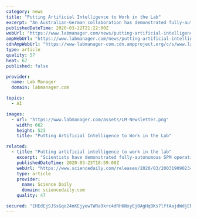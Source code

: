 ```yaml
---
category: news
title: "Putting Artificial Intelligence to Work in the Lab"
excerpt: "An Australian-German collaboration has demonstrated fully-autonomous scanning probe microscopy (SPM) operation, applying artificial intelligence and deep learning to remove the need for constant human supervision. The new system, dubbed DeepSPM ..."
publishedDateTime: 2020-03-22T21:22:00Z
webUrl: "https://www.labmanager.com/news/putting-artificial-intelligence-to-work-in-the-lab-22060"
ampWebUrl: "https://www.labmanager.com/news/putting-artificial-intelligence-to-work-in-the-lab-22060/amp"
cdnAmpWebUrl: "https://www-labmanager-com.cdn.ampproject.org/c/s/www.labmanager.com/news/putting-artificial-intelligence-to-work-in-the-lab-22060/amp"
type: article
quality: 57
heat: 67
published: false

provider:
  name: Lab Manager
  domain: labmanager.com

topics:
  - AI

images:
  - url: "https://www.labmanager.com/assets/LM-Newsletter.png"
    width: 662
    height: 523
    title: "Putting Artificial Intelligence to Work in the Lab"

related:
  - title: "Putting artificial intelligence to work in the lab"
    excerpt: "Scientists have demonstrated fully-autonomous SPM operation, applying artificial intelligence and deep learning to remove the need for constant human supervision. The new system, dubbed DeepSPM, bridges the gap between nanoscience, automation and artificial intelligence (AI), and firmly establishes the use of machine learning for experimental ..."
    publishedDateTime: 2020-03-23T18:59:00Z
    webUrl: "https://www.sciencedaily.com/releases/2020/03/200319090234.htm"
    type: article
    provider:
      name: Science Daily
      domain: sciencedaily.com
    quality: 47

secured: "EHEdEjSJSsGqo24nKEjyewTWRa9krc4dRH6NxyEj0AgHqBKs7lftAajdWdjENDhYqSsUKgRV/WVPpzhIH0SPttUp58Q+RAZBgL2+EDRv/HxlxWV9GouHbtiCnIvYmW7OgDOq6nW32AQwx/mBZywbP6CtQD2QOVpvGEmERpSUWD/XEkK61Zx+fV+PwOpp/a0j3XzMMbE64o/P4Ao3BpzDrOzecgaN60QbXaBJ1AxnG8JYyN0wBRWrAhYV/CVrzlEAM6orjOhjrN1zQ06XlW9bJAUO72EjXphxlaqPJYlDOz69iU+Uksy5IJuEftDjfzDl;/oB7JU0UanxMOO7qrtr+bg=="
---
```


